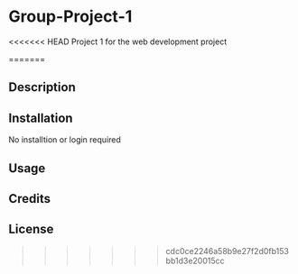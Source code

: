 # Group-Project-1
<<<<<<< HEAD
Project 1 for the web development project

=======

## Description



## Installation
No installtion or login required


## Usage



## Credits



## License

>>>>>>> cdc0ce2246a58b9e27f2d0fb153bb1d3e20015cc
